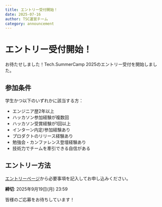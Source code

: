 ```yaml
---
title: エントリー受付開始！
date: 2025-07-16
author: TSC運営チーム
category: announcement
---
```


# エントリー受付開始！

お待たせしました！Tech.SummerCamp 2025のエントリー受付を開始しました。

## 参加条件

学生かつ以下のいずれかに該当する方：

- エンジニア歴2年以上
- ハッカソン参加経験が複数回
- ハッカソン受賞経験が1回以上
- インターン内定/参加経験あり
- プロダクトのリリース経験あり
- 勉強会・カンファレンス登壇経験あり
- 技術力でチームを牽引できる自信がある

## エントリー方法

[エントリーページ](/2025/entry)から必要事項を記入してお申し込みください。

**締切**: 2025年9月19日(月) 23:59

皆様のご応募をお待ちしています！